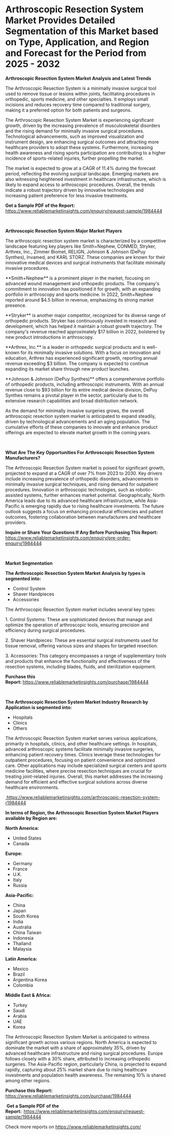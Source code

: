 <p><h1>Arthroscopic Resection System Market Provides Detailed Segmentation of this Market based on Type, Application, and Region and Forecast for the Period from 2025 - 2032</h1></p><p><strong>Arthroscopic Resection System Market Analysis and Latest Trends</strong></p>
<p><p>The Arthroscopic Resection System is a minimally invasive surgical tool used to remove tissue or lesions within joints, facilitating procedures in orthopedic, sports medicine, and other specialties. It employs small incisions and reduces recovery time compared to traditional surgery, making it a preferred option for both patients and surgeons.</p><p>The Arthroscopic Resection System Market is experiencing significant growth, driven by the increasing prevalence of musculoskeletal disorders and the rising demand for minimally invasive surgical procedures. Technological advancements, such as improved visualization and instrument design, are enhancing surgical outcomes and attracting more healthcare providers to adopt these systems. Furthermore, increasing health awareness and rising sports participation are contributing to a higher incidence of sports-related injuries, further propelling the market.</p><p>The market is expected to grow at a CAGR of 11.4% during the forecast period, reflecting the evolving surgical landscape. Emerging markets are also witnessing heightened investment in healthcare infrastructure, which is likely to expand access to arthroscopic procedures. Overall, the trends indicate a robust trajectory driven by innovative technologies and increasing patient preference for less invasive treatments.</p></p>
<p><strong>Get a Sample PDF of the Report:&nbsp;</strong> <a href="https://www.reliablemarketinsights.com/enquiry/request-sample/1984444?utm_campaign=2935&utm_medium=2&utm_source=Github&utm_content=ia&utm_term=05032025&utm_id=arthroscopic-resection-system">https://www.reliablemarketinsights.com/enquiry/request-sample/1984444</a></p>
<p>&nbsp;</p>
<p><strong>Arthroscopic Resection System Major Market Players</strong></p>
<p><p>The arthroscopic resection system market is characterized by a competitive landscape featuring key players like Smith+Nephew, CONMED, Stryker, Arthrex, Inc., Zimmer Biomet, RELIGN, Johnson & Johnson (DePuy Synthes), Invamed, and KARL STORZ. These companies are known for their innovative medical devices and surgical instruments that facilitate minimally invasive procedures.</p><p>**Smith+Nephew** is a prominent player in the market, focusing on advanced wound management and orthopedic products. The company's commitment to innovation has positioned it for growth, with an expanding portfolio in arthroscopy and sports medicine. In 2022, Smith+Nephew reported around $4.5 billion in revenue, emphasizing its strong market presence.</p><p>**Stryker** is another major competitor, recognized for its diverse range of orthopedic products. Stryker has continuously invested in research and development, which has helped it maintain a robust growth trajectory. The company's revenue reached approximately $17 billion in 2022, bolstered by new product introductions in arthroscopy.</p><p>**Arthrex, Inc.** is a leader in orthopedic surgical products and is well-known for its minimally invasive solutions. With a focus on innovation and education, Arthrex has experienced significant growth, reporting annual revenue exceeding $3 billion. The company is expected to continue expanding its market share through new product launches.</p><p>**Johnson & Johnson (DePuy Synthes)** offers a comprehensive portfolio of orthopedic products, including arthroscopic instruments. With an annual revenue close to $93 billion for its entire medical device division, DePuy Synthes remains a pivotal player in the sector, particularly due to its extensive research capabilities and broad distribution network.</p><p>As the demand for minimally invasive surgeries grows, the overall arthroscopic resection system market is anticipated to expand steadily, driven by technological advancements and an aging population. The cumulative efforts of these companies to innovate and enhance product offerings are expected to elevate market growth in the coming years.</p></p>
<p>&nbsp;</p>
<p><strong>What Are The Key Opportunities For Arthroscopic Resection System Manufacturers?</strong></p>
<p><p>The Arthroscopic Resection System market is poised for significant growth, projected to expand at a CAGR of over 7% from 2023 to 2030. Key drivers include increasing prevalence of orthopedic disorders, advancements in minimally invasive surgical techniques, and rising demand for outpatient procedures. Innovation in arthroscopic technologies, such as robotic-assisted systems, further enhances market potential. Geographically, North America leads due to its advanced healthcare infrastructure, while Asia-Pacific is emerging rapidly due to rising healthcare investments. The future outlook suggests a focus on enhancing procedural efficiencies and patient outcomes, fostering collaboration between manufacturers and healthcare providers.</p></p>
<p><strong>Inquire or Share Your Questions If Any Before Purchasing This Report:</strong> <a href="https://www.reliablemarketinsights.com/enquiry/pre-order-enquiry/1984444?utm_campaign=2935&utm_medium=2&utm_source=Github&utm_content=ia&utm_term=05032025&utm_id=arthroscopic-resection-system">https://www.reliablemarketinsights.com/enquiry/pre-order-enquiry/1984444</a></p>
<p>&nbsp;</p>
<p><strong>Market Segmentation</strong></p>
<p><strong>The Arthroscopic Resection System Market Analysis by types is segmented into:</strong></p>
<p><ul><li>Control System</li><li>Shaver Handpieces</li><li>Accessories</li></ul></p>
<p><p>The Arthroscopic Resection System market includes several key types: </p><p>1. Control Systems: These are sophisticated devices that manage and optimize the operation of arthroscopic tools, ensuring precision and efficiency during surgical procedures. </p><p>2. Shaver Handpieces: These are essential surgical instruments used for tissue removal, offering various sizes and shapes for targeted resection. </p><p>3. Accessories: This category encompasses a range of supplementary tools and products that enhance the functionality and effectiveness of the resection systems, including blades, fluids, and sterilization equipment.</p></p>
<p><strong>Purchase this Report:&nbsp;</strong><a href="https://www.reliablemarketinsights.com/purchase/1984444?utm_campaign=2935&utm_medium=2&utm_source=Github&utm_content=ia&utm_term=05032025&utm_id=arthroscopic-resection-system">https://www.reliablemarketinsights.com/purchase/1984444</a></p>
<p>&nbsp;</p>
<p><strong>The Arthroscopic Resection System Market Industry Research by Application is segmented into:</strong></p>
<p><ul><li>Hospitals</li><li>Clinics</li><li>Others</li></ul></p>
<p><p>The Arthroscopic Resection System market serves various applications, primarily in hospitals, clinics, and other healthcare settings. In hospitals, advanced arthroscopic systems facilitate minimally invasive surgeries, enhancing patient recovery times. Clinics leverage these technologies for outpatient procedures, focusing on patient convenience and optimized care. Other applications may include specialized surgical centers and sports medicine facilities, where precise resection techniques are crucial for treating joint-related injuries. Overall, this market addresses the increasing demand for efficient and effective surgical solutions across diverse healthcare environments.</p></p>
<p><a href="https://www.reliablemarketinsights.com/arthroscopic-resection-system-r1984444?utm_campaign=2935&utm_medium=2&utm_source=Github&utm_content=ia&utm_term=05032025&utm_id=arthroscopic-resection-system">&nbsp;https://www.reliablemarketinsights.com/arthroscopic-resection-system-r1984444</a></p>
<p><strong>In terms of Region, the Arthroscopic Resection System Market Players available by Region are:</strong></p>
<p>
    <p> <strong> North America: </strong>
        <ul>
            <li>United States</li>
            <li>Canada</li>
        </ul>
        </p> 
    <p> <strong> Europe: </strong>
        <ul>
            <li>Germany</li>
            <li>France</li>
            <li>U.K.</li>
            <li>Italy</li>
            <li>Russia</li>
        </ul>
        </p> 
    <p> <strong> Asia-Pacific: </strong>
        <ul>
            <li>China</li>
            <li>Japan</li>
            <li>South Korea</li>
            <li>India</li>
            <li>Australia</li>
            <li>China Taiwan</li>
            <li>Indonesia</li>
            <li>Thailand</li>
            <li>Malaysia</li>
        </ul>
        </p> 
    <p> <strong> Latin America: </strong>
        <ul>
            <li>Mexico</li>
            <li>Brazil</li>
            <li>Argentina Korea</li>
            <li>Colombia</li>
        </ul>
        </p> 
    <p> <strong> Middle East & Africa: </strong>
        <ul>
            <li>Turkey</li>
            <li>Saudi</li>
            <li>Arabia</li>
            <li>UAE</li>
            <li>Korea</li>
        </ul>
    </p>
    </p>
<p><p>The Arthroscopic Resection System Market is anticipated to witness significant growth across various regions. North America is expected to dominate the market with a share of approximately 35%, driven by advanced healthcare infrastructure and rising surgical procedures. Europe follows closely with a 30% share, attributed to increasing orthopedic surgeries. The Asia-Pacific region, particularly China, is projected to expand rapidly, capturing about 25% market share due to rising healthcare investments and population health awareness. The remaining 10% is shared among other regions.</p></p>
<p><strong>Purchase this Report: </strong><a href="https://www.reliablemarketinsights.com/purchase/1984444?utm_campaign=2935&utm_medium=2&utm_source=Github&utm_content=ia&utm_term=05032025&utm_id=arthroscopic-resection-system">https://www.reliablemarketinsights.com/purchase/1984444</a></p>
<p>&nbsp;<strong>Get a Sample PDF of the Report:&nbsp;&nbsp;</strong><a href="https://www.reliablemarketinsights.com/enquiry/request-sample/1984444?utm_campaign=2935&utm_medium=2&utm_source=Github&utm_content=ia&utm_term=05032025&utm_id=arthroscopic-resection-system">https://www.reliablemarketinsights.com/enquiry/request-sample/1984444</a></p>
<p><strong></strong></p>
<p>Check more reports on <a href="https://www.reliablemarketinsights.com/?utm_campaign=2935&utm_medium=2&utm_source=Github&utm_content=ia&utm_term=05032025&utm_id=arthroscopic-resection-system">https://www.reliablemarketinsights.com/</a></p>